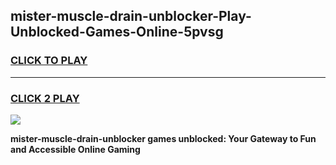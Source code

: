 
## mister-muscle-drain-unblocker-Play-Unblocked-Games-Online-5pvsg
<h3>
<a href="https://premium76.site?title=mister-muscle-drain-unblocker&ref=25A">CLICK TO PLAY</a></h3>
<hr>

<h3>
<a href="https://premium76.site?title=mister-muscle-drain-unblocker&ref=25A">CLICK 2 PLAY</a>
  
</h3>

<a href="https://premium76.site?title=mister-muscle-drain-unblocker&ref=25A"><img src="https://clearcache.store/games.png"></a>


**mister-muscle-drain-unblocker games unblocked: Your Gateway to Fun and Accessible Online Gaming**
